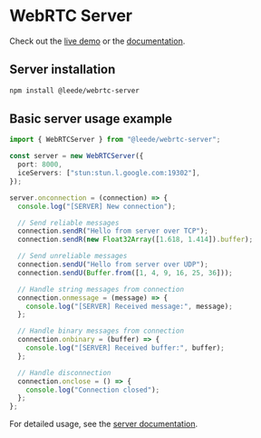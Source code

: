 # WebRTC Server

Check out the [live demo](https://webrtc-server-client.leede.ee/demo/) or the [documentation](https://webrtc-server-client.leede.ee/docs/).

## Server installation

```sh
npm install @leede/webrtc-server
```

## Basic server usage example

```ts
import { WebRTCServer } from "@leede/webrtc-server";

const server = new WebRTCServer({
  port: 8000,
  iceServers: ["stun:stun.l.google.com:19302"],
});

server.onconnection = (connection) => {
  console.log("[SERVER] New connection");

  // Send reliable messages
  connection.sendR("Hello from server over TCP");
  connection.sendR(new Float32Array([1.618, 1.414]).buffer);

  // Send unreliable messages
  connection.sendU("Hello from server over UDP");
  connection.sendU(Buffer.from([1, 4, 9, 16, 25, 36]));

  // Handle string messages from connection
  connection.onmessage = (message) => {
    console.log("[SERVER] Received message:", message);
  };

  // Handle binary messages from connection
  connection.onbinary = (buffer) => {
    console.log("[SERVER] Received buffer:", buffer);
  };

  // Handle disconnection
  connection.onclose = () => {
    console.log("Connection closed");
  };
};
```

For detailed usage, see the [server documentation](https://webrtc-server-client.leede.ee/docs/modules/_leede_webrtc_server.html).
